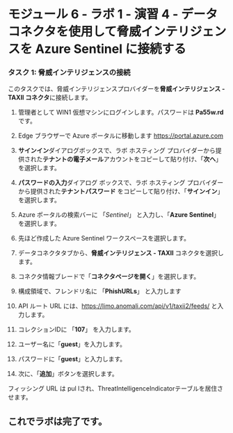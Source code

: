 ﻿# モジュール 6 - ラボ 1 - 演習 4 - データコネクタを使用して脅威インテリジェンスを Azure Sentinel に接続する

### タスク 1: 脅威インテリジェンスの接続

このタスクでは、脅威インテリジェンスプロバイダーを**脅威インテリジェンス - TAXII コネクタ**に接続します。

1. 管理者として WIN1 仮想マシンにログインします。パスワードは **Pa55w.rd** です。  

2. Edge ブラウザーで Azure ポータルに移動します https://portal.azure.com

3. **サインイン**ダイアログボックスで、ラボ ホスティング プロバイダーから提供された**テナントの電子メール**アカウントをコピーして貼り付け、「**次へ**」を選択します。

4. **パスワードの入力**ダイアログ ボックスで、ラボ ホスティング プロバイダーから提供された**テナントパスワード** をコピーして貼り付け、「**サインイン**」を選択します。

5. Azure ポータルの検索バーに 「*Sentinel*」 と入力し、「**Azure Sentinel**」 を選択します。

6. 先ほど作成した Azure Sentinel ワークスペースを選択します。

7. データコネクタタブから、**脅威インテリジェンス - TAXII** コネクタを選択します。

8. コネクタ情報ブレードで「**コネクタページを開く**」を選択します。

9. 構成領域で、フレンドリ名に 「**PhishURLs**」 と入力します

10. API ルート URL には、https://limo.anomali.com/api/v1/taxii2/feeds/ と入力します。

11. コレクションIDに 「**107**」 を入力します。

12. ユーザー名に「**guest**」を入力します。

13. パスワードに「**guest**」と入力します。

14. 次に、「**追加**」ボタンを選択します。  

フィッシング URL は pul lされ、ThreatIntelligenceIndicatorテーブルを居住させます。 

## これでラボは完了です。
